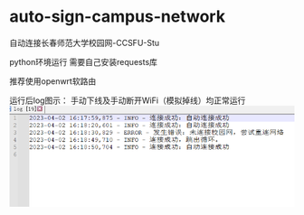 # auto-sign-campus-network
自动连接长春师范大学校园网-CCSFU-Stu

python环境运行
需要自己安装requests库

推荐使用openwrt软路由

运行后log图示：
手动下线及手动断开WiFi（模拟掉线）均正常运行
![图示](pic1.png "展示图片")
